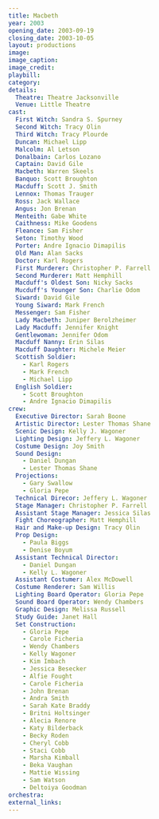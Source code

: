 ```yaml
---
title: Macbeth
year: 2003
opening_date: 2003-09-19
closing_date: 2003-10-05
layout: productions
image:
image_caption:
image_credit:
playbill:
category:
details:
  Theatre: Theatre Jacksonville
  Venue: Little Theatre
cast:
  First Witch: Sandra S. Spurney
  Second Witch: Tracy Olin
  Third Witch: Tracy Plourde
  Duncan: Michael Lipp
  Malcolm: Al Letson
  Donalbain: Carlos Lozano
  Captain: David Gile
  Macbeth: Warren Skeels
  Banquo: Scott Broughton
  Macduff: Scott J. Smith
  Lennox: Thomas Trauger
  Ross: Jack Wallace
  Angus: Jon Brenan
  Menteith: Gabe White
  Caithness: Mike Goodens
  Fleance: Sam Fisher
  Seton: Timothy Wood
  Porter: Andre Ignacio Dimapilis
  Old Man: Alan Sacks
  Doctor: Karl Rogers
  First Murderer: Christopher P. Farrell
  Second Murderer: Matt Hemphill
  Macduff's Oldest Son: Nicky Sacks
  Mucduff's Younger Son: Charlie Odom
  Siward: David Gile
  Young Siward: Mark French
  Messenger: Sam Fisher
  Lady Macbeth: Juniper Berolzheimer
  Lady Macduff: Jennifer Knight
  Gentlewoman: Jennifer Odom
  Macduff Nanny: Erin Silas
  Macduff Daughter: Michele Meier
  Scottish Soldier:
    - Karl Rogers
    - Mark French
    - Michael Lipp
  English Soldier:
    - Scott Broughton
    - Andre Ignacio Dimapilis
crew:
  Executive Director: Sarah Boone
  Artistic Director: Lester Thomas Shane
  Scenic Design: Kelly J. Wagoner
  Lighting Design: Jeffery L. Wagoner
  Costume Design: Joy Smith
  Sound Design:
    - Daniel Dungan
    - Lester Thomas Shane
  Projections:
    - Gary Swallow
    - Gloria Pepe
  Technical Direcor: Jeffery L. Wagoner
  Stage Manager: Christopher P. Farrell
  Assistant Stage Manager: Jessica Silas
  Fight Choreographer: Matt Hemphill
  Hair and Make-up Design: Tracy Olin
  Prop Design:
    - Paula Biggs
    - Denise Boyum
  Assistant Technical Director:
    - Daniel Dungan
    - Kelly L. Wagoner
  Assistant Costumer: Alex McDowell
  Costume Renderer: Sam Willis
  Lighting Board Operator: Gloria Pepe
  Sound Board Operator: Wendy Chambers
  Graphic Design: Melissa Russell
  Study Guide: Janet Hall
  Set Construction:
    - Gloria Pepe
    - Carole Ficheria
    - Wendy Chambers
    - Kelly Wagoner
    - Kim Imbach
    - Jessica Besecker
    - Alfie Fought
    - Carole Ficheria
    - John Brenan
    - Andra Smith
    - Sarah Kate Braddy
    - Britni Holtsinger
    - Alecia Renore
    - Katy Bilderback
    - Becky Roden
    - Cheryl Cobb
    - Staci Cobb
    - Marsha Kimball
    - Beka Vaughan
    - Mattie Wissing
    - Sam Watson
    - Deltoiya Goodman
orchestra:
external_links:
---
```

